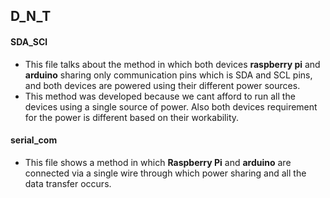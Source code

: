 ## D_N_T

#### SDA_SCl
- This file talks about the method in which both devices **raspberry pi** and **arduino** sharing only communication pins which is SDA and SCL pins, and both devices are powered using their different power sources.
-  This method was developed because we cant afford to run all the devices using a single source of power. Also both devices requirement for the power is different based on their workability.

#### serial_com
- This file shows a method in which **Raspberry Pi** and **arduino** are connected via a single wire through which power sharing and all the data transfer occurs.
